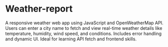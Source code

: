 # Weather-report
A responsive weather web app using JavaScript and OpenWeatherMap API. Users can enter a city name to fetch and view real-time weather details like temperature, humidity, wind speed, and conditions. Includes error handling and dynamic UI. Ideal for learning API fetch and frontend skills.
